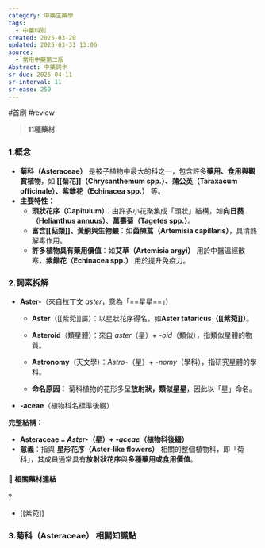 ```yaml
---
category: 中藥生藥學
tags:
  - 中藥科別
created: 2025-03-20
updated: 2025-03-31 13:06
source:
  - 常用中藥第二版
Abstract: 中藥詞卡
sr-due: 2025-04-11
sr-interval: 11
sr-ease: 250
---
```

#首刷 #review 
>**11種藥材**
### 1.概念
- **菊科（Asteraceae）** 是被子植物中最大的科之一，包含許多**藥用、食用與觀賞植物**，如 **[[菊花]]（Chrysanthemum spp.）、蒲公英（Taraxacum officinale）、紫錐花（Echinacea spp.）** 等。  
- **主要特性：**  
  - **頭狀花序（Capitulum）**：由許多小花聚集成「頭狀」結構，如**向日葵（Helianthus annuus）**、**萬壽菊（Tagetes spp.）**。  
  - **富含[[萜類]]、黃酮與生物鹼**：如**茵陳蒿（Artemisia capillaris）**，具清熱解毒作用。  
  - **許多植物具有藥用價值**：如**艾草（Artemisia argyi）** 用於中醫溫經散寒，**紫錐花（Echinacea spp.）** 用於提升免疫力。  

### 2.詞素拆解
- **Aster-**（來自拉丁文 *aster*，意為「==星星==」）  
  - **Aster**（[[紫菀]]屬）：以星狀花序得名，如**Aster tataricus（[[紫菀]]）**。 <!--SR:!2025-04-01,4,270-->  
    
  - **Asteroid**（類星體）：來自 *aster*（星）+ *-oid*（類似），指類似星體的物質。  
  - **Astronomy**（天文學）：*Astro-*（星）+ *-nomy*（學科），指研究星體的學科。  
  - **命名原因：** 菊科植物的花形多呈**放射狀，類似星星**，因此以「星」命名。  

- **-aceae**（植物科名標準後綴）  

**完整結構：**
- **Asteraceae = *Aster-*（星）+ *-aceae*（植物科後綴）**  
- **意義**：指與 **星形花序（Aster-like flowers）** 相關的整個植物科，即「菊科」，其成員通常具有**放射狀花序**與**多種藥用或食用價值**。  

#### 📌 相關藥材連結
?
- [[紫菀]] <!--SR:!2025-04-03,3,261-->

### 3.菊科（Asteraceae） 相關知識點




